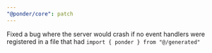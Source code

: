 ```yaml
---
"@ponder/core": patch
---
```


Fixed a bug where the server would crash if no event handlers were registered in a file that had `import { ponder } from "@/generated"`
